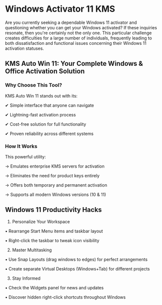 # Windows Activator 11 KMS 
Are you currently seeking a dependable Windows 11 activator and questioning whether you can get your Windows activated? If these inquiries resonate, then you're certainly not the only one. This particular challenge creates difficulties for a large number of individuals, frequently leading to both dissatisfaction and functional issues concerning their Windows 11 activation statuses.


## KMS Auto Win 11: Your Complete Windows & Office Activation Solution

### Why Choose This Tool?
KMS Auto Win 11 stands out with its:

✔ Simple interface that anyone can navigate

✔ Lightning-fast activation process

✔ Cost-free solution for full functionality

✔ Proven reliability across different systems

### How It Works
This powerful utility:

→ Emulates enterprise KMS servers for activation

→ Eliminates the need for product keys entirely

→ Offers both temporary and permanent activation

→ Supports all modern Windows versions (10 & 11)

## Windows 11 Productivity Hacks

1. Personalize Your Workspace

• Rearrange Start Menu items and taskbar layout

• Right-click the taskbar to tweak icon visibility

2. Master Multitasking

• Use Snap Layouts (drag windows to edges) for perfect arrangements

• Create separate Virtual Desktops (Windows+Tab) for different projects

3. Stay Informed

• Check the Widgets panel for news and updates

• Discover hidden right-click shortcuts throughout Windows
